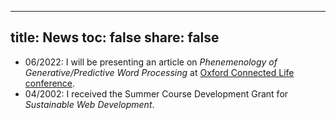 
---
title: News
toc: false
share: false
---
* 06/2022: I will be presenting an article on _Phenemenology of Generative/Predictive Word Processing_ at [Oxford Connected Life
conference](http://connectedlife.oii.ox.ac.uk/). 
* 04/2002: I received the Summer Course Development Grant for _Sustainable Web Development_.

